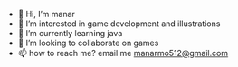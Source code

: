- 👋 Hi, I’m manar
- 👀 I’m interested in game development and illustrations
- 🌱 I’m currently learning java
- 💞️ I’m looking to collaborate on games 
- 📫 how to reach me? email me manarmo512@gmail.com


<!---
mimimahou/mimimahou is a ✨ special ✨ repository because its `README.md` (this file) appears on your GitHub profile.
You can click the Preview link to take a look at your changes.
--->

